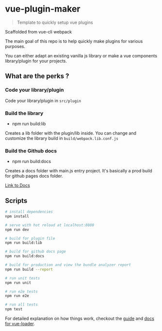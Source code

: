 # vue-plugin-maker

> Template to quickly setup vue plugins

Scaffolded from vue-cli webpack

The main goal of this repo is to help quickly make plugins for various purposes.

You can either adapt an existing vanilla js library or make a vue components library/plugin for your projects.

## What are the perks ?
### Code your library/plugin

Code your library/plugin in `src/plugin`

### Build the library

* npm run build:lib

Creates a lib folder with the plugin/lib inside.
You can change and customize the library build in `build/webpack.lib.conf.js`

### Build the Github docs

* npm run build:docs

Creates a docs folder with main.js entry project. It's basically a prod build for github pages docs folder.

[Link to Docs](https://vouill.github.io/vue-plugin-maker/)

## Scripts

``` bash
# install dependencies
npm install

# serve with hot reload at localhost:8080
npm run dev

# build for plugin file
npm run build:lib

# build for github docs page
npm run build:docs

# build for production and view the bundle analyzer report
npm run build --report

# run unit tests
npm run unit

# run e2e tests
npm run e2e

# run all tests
npm test
```

For detailed explanation on how things work, checkout the [guide](http://vuejs-templates.github.io/webpack/) and [docs for vue-loader](http://vuejs.github.io/vue-loader).
